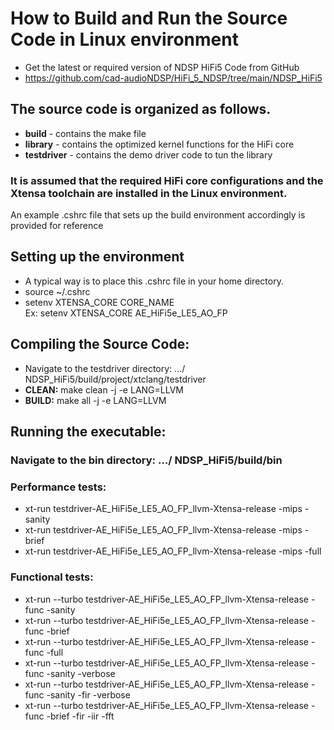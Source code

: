 # How to Build and Run the Source Code in Linux environment
  * Get the latest or required version of NDSP HiFi5 Code from GitHub 
  * https://github.com/cad-audioNDSP/HiFi_5_NDSP/tree/main/NDSP_HiFi5

## The source code is organized as follows.
  * **build** - contains the make file 
  * **library** - contains the optimized kernel functions for the HiFi core 
  * **testdriver** - contains the demo driver code to tun the library   

### It is assumed that the required HiFi core configurations and the Xtensa toolchain are installed in the Linux environment.
 An example .cshrc file  that sets up the build environment accordingly is provided for reference 

## Setting up the environment 
  * A typical way is to place this .cshrc file in your home directory. 
  * source ~/.cshrc 
  * setenv XTENSA_CORE CORE_NAME     
    Ex: setenv XTENSA_CORE AE_HiFi5e_LE5_AO_FP  

## Compiling the Source Code: 
  * Navigate to the testdriver directory:   …/ NDSP_HiFi5/build/project/xtclang/testdriver
  * **CLEAN:**  make clean -j -e LANG=LLVM  
  * **BUILD:**  make all -j -e LANG=LLVM 


## Running the executable: 
  ### Navigate to the bin directory: …/ NDSP_HiFi5/build/bin
  ### Performance tests:
  * xt-run testdriver-AE_HiFi5e_LE5_AO_FP_llvm-Xtensa-release -mips -sanity         
  * xt-run testdriver-AE_HiFi5e_LE5_AO_FP_llvm-Xtensa-release -mips -brief 
  * xt-run testdriver-AE_HiFi5e_LE5_AO_FP_llvm-Xtensa-release -mips -full   
  ###	Functional tests:
  * xt-run --turbo testdriver-AE_HiFi5e_LE5_AO_FP_llvm-Xtensa-release -func -sanity
  * xt-run --turbo testdriver-AE_HiFi5e_LE5_AO_FP_llvm-Xtensa-release -func -brief
  * xt-run --turbo testdriver-AE_HiFi5e_LE5_AO_FP_llvm-Xtensa-release -func -full
  * xt-run --turbo testdriver-AE_HiFi5e_LE5_AO_FP_llvm-Xtensa-release -func -sanity -verbose 
  * xt-run --turbo testdriver-AE_HiFi5e_LE5_AO_FP_llvm-Xtensa-release -func -sanity -fir -verbose 
  * xt-run --turbo testdriver-AE_HiFi5e_LE5_AO_FP_llvm-Xtensa-release -func -brief -fir -iir -fft
